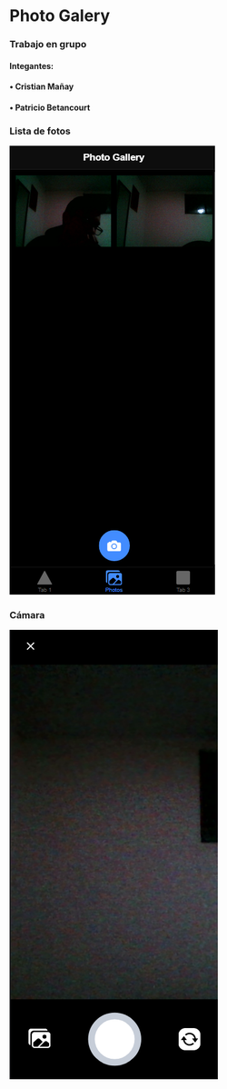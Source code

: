 # Photo Galery

### Trabajo en grupo

#### Integantes:
#### • Cristian Mañay
#### • Patricio Betancourt

### Lista de  fotos
![image](https://github.com/MCris29/ionic-photo-galery/blob/master/images/photo_galery.png)

### Cámara
![image](https://github.com/MCris29/ionic-photo-galery/blob/master/images/camera.png)
